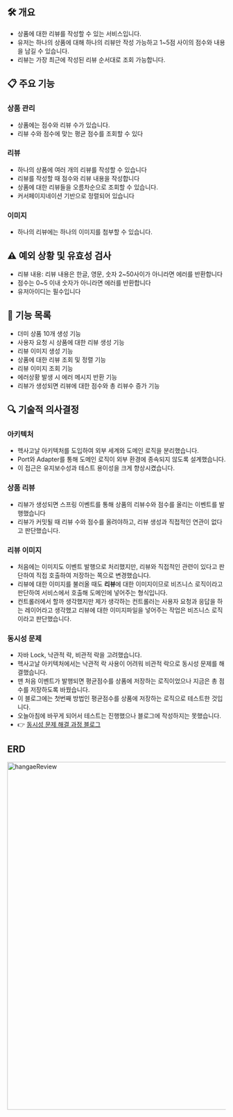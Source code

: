 ## 🛠️ 개요
- 상품에 대한 리뷰를 작성할 수 있는 서비스입니다.
- 유저는 하나의 상품에 대해 하나의 리뷰만 작성 가능하고 1~5점 사이의 점수와 내용을 남길 수 있습니다.
- 리뷰는 가장 최근에 작성된 리뷰 순서대로 조회 가능합니다.

## 📋 주요 기능
### 상품 관리
- 상품에는 점수와 리뷰 수가 있습니다.
- 리뷰 수와 점수에 맞는 평균 점수를 조회할 수 있다
### 리뷰
- 하나의 상품에 여러 개의 리뷰를 작성할 수 있습니다
- 리뷰를 작성할 때 점수와 리뷰 내용을 작성합니다
- 상품에 대한 리뷰들을 오름차순으로 조회할 수 있습니다.
- 커서페이지네이션 기반으로 정렬되어 있습니다
### 이미지
- 하나의 리뷰에는 하나의 이미지를 첨부할 수 있습니다.

## ⚠️ 예외 상황 및 유효성 검사
- 리뷰 내용: 리뷰 내용은 한글, 영문, 숫자 2~50사이가 아니라면 에러를 반환합니다
- 점수는 0~5 이내 숫자가 아니라면 에러를 반환합니다
- 유저아이디는 필수입니다

## 🧾 기능 목록
- 더미 상품 10개 생성 기능
- 사용자 요청 시 상품에 대한 리뷰 생성 기능
- 리뷰 이미지 생성 기능
- 상품에 대한 리뷰 조회 및 정렬 기능
- 리뷰 이미지 조회 기능
- 에러상황 발생 시 에러 메시지 반환 기능
- 리뷰가 생성되면 리뷰에 대한 점수와 총 리뷰수 증가 기능

## 🔍 기술적 의사결정
### 아키텍처
- 헥사고날 아키텍처를 도입하여 외부 세계와 도메인 로직을 분리했습니다.
- Port와 Adapter를 통해 도메인 로직이 외부 환경에 종속되지 않도록 설계했습니다.
- 이 접근은 유지보수성과 테스트 용이성을 크게 향상시켰습니다.
### 상품 리뷰
- 리뷰가 생성되면 스프링 이벤트를 통해 상품의 리뷰수와 점수를 올리는 이벤트를 발행했습니다
- 리뷰가 커밋될 때 리뷰 수와 점수를 올려야하고, 리뷰 생성과 직접적인 연관이 없다고 판단했습니다.
### 리뷰 이미지
- 처음에는 이미지도 이벤트 발행으로 처리했지만, 리뷰와 직접적인 관련이 있다고 판단하여 직접 호출하여 저장하는 쪽으로 변경했습니다.
- 리뷰에 대한 이미지를 불러올 때도 **리뷰**에 대한 이미지이므로 비즈니스 로직이라고 판단하여 서비스에서 호출해 도메인에 넣어주는 형식입니다.
- 컨트롤러에서 할까 생각했지만 제가 생각하는 컨트롤러는 사용자 요청과 응답을 하는 레이어라고 생각했고 리뷰에 대한 이미지파일을 넣어주는 작업은 비즈니스 로직이라고 판단했습니다.
### 동시성 문제
- 자바 Lock, 낙관적 락, 비관적 락을 고려했습니다.
- 헥사고날 아키텍처에서는 낙관적 락 사용이 어려워 비관적 락으로 동시성 문제를 해결했습니다.
- 맨 처음 이벤트가 발행되면 평균점수를 상품에 저장하는 로직이었으나 지금은 총 점수를 저장하도록 바꿨습니다.
- 이 블로그에는 첫번째 방법인 평균점수를 상품에 저장하는 로직으로 테스트한 것입니다.
- 오늘아침에 바꾸게 되어서 테스트는 진행했으나 블로그에 작성하지는 못했습니다.
- 👉 [동시성 문제 해결 과정 블로그](https://velog.io/@paramkim/%EB%8F%99%EC%8B%9C%EC%84%B1-%ED%95%B4%EA%B2%B0-%EA%B3%BC%EC%A0%95)

## ERD
<img width="800" alt="hangaeReview" src="https://github.com/user-attachments/assets/a700520b-d74b-4e8c-9b5e-6fca56dcea1f" />





